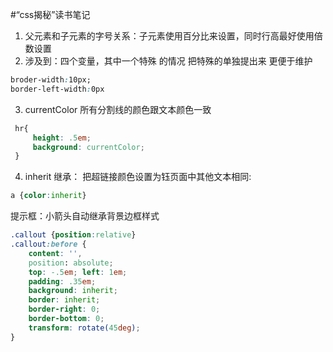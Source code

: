 #“css揭秘”读书笔记
1. 父元素和子元素的字号关系：子元素使用百分比来设置，同时行高最好使用倍数设置
2. 涉及到：四个变量，其中一个特殊 的情况 把特殊的单独提出来 更便于维护
``` css
broder-width:10px;
border-left-width:0px
```

 3. currentColor 所有分割线的颜色跟文本颜色一致
```css
 hr{
	 height: .5em;
	 background: currentColor;
 }
```
4.  inherit 继承：
	把超链接颜色设置为钰页面中其他文本相同:
``` css
a {color:inherit}
```
提示框：小箭头自动继承背景边框样式
```css
.callout {position:relative}
.callout:before {
	content: '',
	position: absolute;
	top: -.5em; left: 1em;
	padding: .35em;
	background: inherit;
	border: inherit;
	border-right: 0;
	border-bottom: 0;
	transform: rotate(45deg);	
}
```